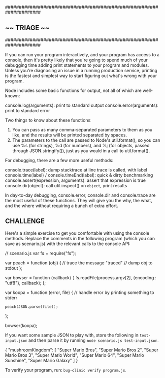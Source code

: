 #####################################################################
##                         ~~  TRIAGE  ~~                          ##
#####################################################################

If you can run your program interactively, and your program has access
to a console, then it's pretty likely that you're going to spend much
of your debugging time adding print statements to your program and
modules. Unless you're diagnosing an issue in a running production
service, printing is the fastest and simplest way to start figuring
out what's wrong with your program.

Node includes some basic functions for output, not all of which are
well-known:

console.log(arguments): print to standard output
console.error(arguments): print to standard error

Two things to know about these functions:

1. You can pass as many comma-separated parameters to them as you
 like, and the results will be printed separated by spaces.
2. The parameters to the call are passed to Node's util.format(),
 so you can use %s (for strings), %d (for numbers), and %j (for
 objects, passed through JSON.stringify()), just as you would
 in a call to util.format().

For debugging, there are a few more useful methods:

console.trace(label): dump stacktrace at line trace is called, with label
console.time(label) / console.timeEnd(label): quick & dirty benchmarking
console.assert(expression, arguments): assert that expression is true
console.dir(object): call util.inspect() on `object`, print results

In day-to-day debugging, console.error, console.dir and console.trace
are the most useful of these functions. They will give you the why,
the what, and the where without requiring a bunch of extra effort.

## CHALLENGE

Here's a simple exercise to get you comfortable with using the console
methods. Replace the comments in the following program (which you can
save as scenario.js) with the relevant calls to the console API:

  // scenario.js
  var fs = require("fs");

  var peach = function (obj) {
    // trace the message "traced"
    // dump obj to stdout
  };

  var bowser = function (callback) {
    fs.readFile(process.argv[2], {encoding : "utf8"}, callback);
  };

  var koopa = function (error, file) {
    // handle error by printing something to stderr

    peach(JSON.parse(file));
  };

  bowser(koopa);

If you want some sample JSON to play with, store the following in
`test-input.json` and then parse it by running `node scenario.js
test-input.json`.

  {
      "mushroomKingdom": [
          "Super Mario Bros",
          "Super Mario Bros 2",
          "Super Mario Bros 3",
          "Super Mario World",
          "Super Mario 64",
          "Super Mario Sunshine",
          "Super Mario Galaxy"
      ]
  }


To verify your program, run: `bug-clinic verify program.js`.

